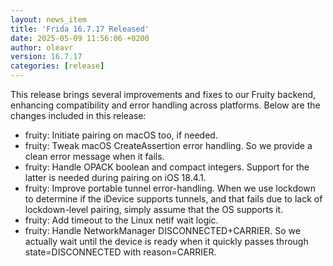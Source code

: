 ```yaml
---
layout: news_item
title: 'Frida 16.7.17 Released'
date: 2025-05-09 11:56:06 +0200
author: oleavr
version: 16.7.17
categories: [release]
---
```


This release brings several improvements and fixes to our Fruity backend,
enhancing compatibility and error handling across platforms. Below are the
changes included in this release:

- fruity: Initiate pairing on macOS too, if needed.
- fruity: Tweak macOS CreateAssertion error handling. So we provide a clean
  error message when it fails.
- fruity: Handle OPACK boolean and compact integers. Support for the latter is
  needed during pairing on iOS 18.4.1.
- fruity: Improve portable tunnel error-handling. When we use lockdown to
  determine if the iDevice supports tunnels, and that fails due to lack of
  lockdown-level pairing, simply assume that the OS supports it.
- fruity: Add timeout to the Linux netif wait logic.
- fruity: Handle NetworkManager DISCONNECTED+CARRIER. So we actually wait until
  the device is ready when it quickly passes through state=DISCONNECTED with
  reason=CARRIER.
